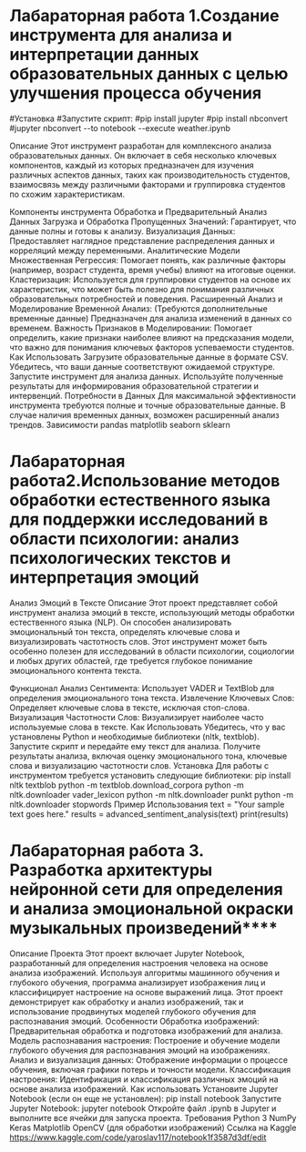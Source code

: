 # Лабараторная работа 1.Создание инструмента для анализа и интерпретации данных образовательных данных с целью улучшения процесса обучения
#Установка
#Запустите скрипт:
#pip install jupyter
#pip install nbconvert
#jupyter nbconvert --to notebook --execute weather.ipynb

Описание
Этот инструмент разработан для комплексного анализа образовательных данных. Он включает в себя несколько ключевых компонентов, каждый из которых предназначен для изучения различных аспектов данных, таких как производительность студентов, взаимосвязь между различными факторами и группировка студентов по схожим характеристикам.

Компоненты инструмента
Обработка и Предварительный Анализ Данных
Загрузка и Обработка Пропущенных Значений: Гарантирует, что данные полны и готовы к анализу.
Визуализация Данных: Предоставляет наглядное представление распределения данных и корреляций между переменными.
Аналитические Модели
Множественная Регрессия: Помогает понять, как различные факторы (например, возраст студента, время учебы) влияют на итоговые оценки.
Кластеризация: Используется для группировки студентов на основе их характеристик, что может быть полезно для понимания различных образовательных потребностей и поведения.
Расширенный Анализ и Моделирование
Временной Анализ: (Требуются дополнительные временные данные) Предназначен для анализа изменений в данных со временем.
Важность Признаков в Моделировании: Помогает определить, какие признаки наиболее влияют на предсказания модели, что важно для понимания ключевых факторов успеваемости студентов.
Как Использовать
Загрузите образовательные данные в формате CSV.
Убедитесь, что ваши данные соответствуют ожидаемой структуре.
Запустите инструмент для анализа данных.
Используйте полученные результаты для информирования образовательной стратегии и интервенций.
Потребности в Данных
Для максимальной эффективности инструмента требуются полные и точные образовательные данные.
В случае наличия временных данных, возможен расширенный анализ трендов.
Зависимости
pandas
matplotlib
seaborn
sklearn
# Лабараторная работа2.Использование методов обработки естественного языка для поддержки исследований в области психологии: анализ психологических текстов и интерпретация эмоций
Анализ Эмоций в Тексте
Описание
Этот проект представляет собой инструмент анализа эмоций в тексте, использующий методы обработки естественного языка (NLP). Он способен анализировать эмоциональный тон текста, определять ключевые слова и визуализировать частотность слов. Этот инструмент может быть особенно полезен для исследований в области психологии, социологии и любых других областей, где требуется глубокое понимание эмоционального контента текста.

Функционал
Анализ Сентимента: Использует VADER и TextBlob для определения эмоционального тона текста.
Извлечение Ключевых Слов: Определяет ключевые слова в тексте, исключая стоп-слова.
Визуализация Частотности Слов: Визуализирует наиболее часто используемые слова в тексте.
Как Использовать
Убедитесь, что у вас установлены Python и необходимые библиотеки (nltk, textblob).
Запустите скрипт и передайте ему текст для анализа.
Получите результаты анализа, включая оценку эмоционального тона, ключевые слова и визуализацию частотности слов.
Установка
Для работы с инструментом требуется установить следующие библиотеки:
pip install nltk textblob
python -m textblob.download_corpora
python -m nltk.downloader vader_lexicon
python -m nltk.downloader punkt
python -m nltk.downloader stopwords
Пример Использования
text = "Your sample text goes here."
results = advanced_sentiment_analysis(text)
print(results)
# Лабараторная работа 3. Разработка архитектуры нейронной сети для определения и анализа эмоциональной окраски музыкальных произведений****
Описание Проекта
Этот проект включает Jupyter Notebook, разработанный для определения настроения человека на основе анализа изображений. Используя алгоритмы машинного обучения и глубокого обучения, программа анализирует изображения лиц и классифицирует настроение на основе выражений лица. Этот проект демонстрирует как обработку и анализ изображений, так и использование продвинутых моделей глубокого обучения для распознавания эмоций.
Особенности
Обработка изображений: Предварительная обработка и подготовка изображений для анализа.
Модель распознавания настроения: Построение и обучение модели глубокого обучения для распознавания эмоций на изображениях.
Анализ и визуализация данных: Отображение информации о процессе обучения, включая графики потерь и точности модели.
Классификация настроения: Идентификация и классификация различных эмоций на основе анализа изображений.
Как использовать
Установите Jupyter Notebook (если он еще не установлен):
pip install notebook
Запустите Jupyter Notebook:
jupyter notebook
Откройте файл .ipynb в Jupyter и выполните все ячейки для запуска проекта.
Требования
Python 3
NumPy
Keras
Matplotlib
OpenCV (для обработки изображений)
Ссылка на Kaggle
https://www.kaggle.com/code/yaroslav117/notebook1f3587d3df/edit
